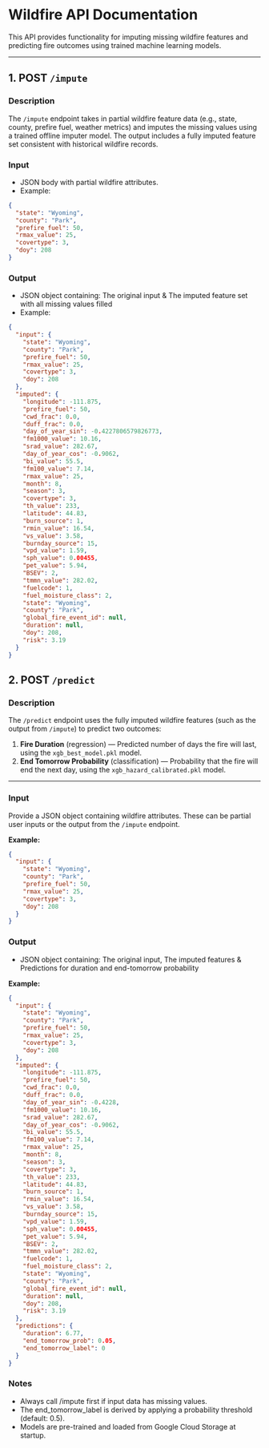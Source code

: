 # Wildfire API Documentation

This API provides functionality for imputing missing wildfire features and predicting fire outcomes using trained machine learning models.

---

## 1. POST `/impute`

### Description
The `/impute` endpoint takes in partial wildfire feature data (e.g., state, county, prefire fuel, weather metrics) and imputes the missing values using a trained offline imputer model. The output includes a fully imputed feature set consistent with historical wildfire records.

### Input
- JSON body with partial wildfire attributes.
- Example:

```json
{
  "state": "Wyoming",
  "county": "Park",
  "prefire_fuel": 50,
  "rmax_value": 25,
  "covertype": 3,
  "doy": 208
}
```
### Output
- JSON object containing: The original input & The imputed feature set with all missing values filled
- Example:
```json
{
  "input": {
    "state": "Wyoming",
    "county": "Park",
    "prefire_fuel": 50,
    "rmax_value": 25,
    "covertype": 3,
    "doy": 208
  },
  "imputed": {
    "longitude": -111.875,
    "prefire_fuel": 50,
    "cwd_frac": 0.0,
    "duff_frac": 0.0,
    "day_of_year_sin": -0.4227806579826773,
    "fm1000_value": 10.16,
    "srad_value": 282.67,
    "day_of_year_cos": -0.9062,
    "bi_value": 55.5,
    "fm100_value": 7.14,
    "rmax_value": 25,
    "month": 8,
    "season": 3,
    "covertype": 3,
    "th_value": 233,
    "latitude": 44.83,
    "burn_source": 1,
    "rmin_value": 16.54,
    "vs_value": 3.58,
    "burnday_source": 15,
    "vpd_value": 1.59,
    "sph_value": 0.00455,
    "pet_value": 5.94,
    "BSEV": 2,
    "tmmn_value": 282.02,
    "fuelcode": 1,
    "fuel_moisture_class": 2,
    "state": "Wyoming",
    "county": "Park",
    "global_fire_event_id": null,
    "duration": null,
    "doy": 208,
    "risk": 3.19
  }
}

```
## 2. POST `/predict`

### Description
The `/predict` endpoint uses the fully imputed wildfire features (such as the output from `/impute`) to predict two outcomes:
1. **Fire Duration** (regression) — Predicted number of days the fire will last, using the `xgb_best_model.pkl` model.
2. **End Tomorrow Probability** (classification) — Probability that the fire will end the next day, using the `xgb_hazard_calibrated.pkl` model.

---

### Input
Provide a JSON object containing wildfire attributes. These can be partial user inputs or the output from the `/impute` endpoint.  

**Example:**
```json
{
  "input": {
    "state": "Wyoming",
    "county": "Park",
    "prefire_fuel": 50,
    "rmax_value": 25,
    "covertype": 3,
    "doy": 208
  }
}
```
### Output
- JSON object containing: The original input, The imputed features & Predictions for duration and end-tomorrow probability

**Example:**
```json
{
  "input": {
    "state": "Wyoming",
    "county": "Park",
    "prefire_fuel": 50,
    "rmax_value": 25,
    "covertype": 3,
    "doy": 208
  },
  "imputed": {
    "longitude": -111.875,
    "prefire_fuel": 50,
    "cwd_frac": 0.0,
    "duff_frac": 0.0,
    "day_of_year_sin": -0.4228,
    "fm1000_value": 10.16,
    "srad_value": 282.67,
    "day_of_year_cos": -0.9062,
    "bi_value": 55.5,
    "fm100_value": 7.14,
    "rmax_value": 25,
    "month": 8,
    "season": 3,
    "covertype": 3,
    "th_value": 233,
    "latitude": 44.83,
    "burn_source": 1,
    "rmin_value": 16.54,
    "vs_value": 3.58,
    "burnday_source": 15,
    "vpd_value": 1.59,
    "sph_value": 0.00455,
    "pet_value": 5.94,
    "BSEV": 2,
    "tmmn_value": 282.02,
    "fuelcode": 1,
    "fuel_moisture_class": 2,
    "state": "Wyoming",
    "county": "Park",
    "global_fire_event_id": null,
    "duration": null,
    "doy": 208,
    "risk": 3.19
  },
  "predictions": {
    "duration": 6.77,
    "end_tomorrow_prob": 0.05,
    "end_tomorrow_label": 0
  }
}
```
### Notes
- Always call /impute first if input data has missing values.
- The end_tomorrow_label is derived by applying a probability threshold (default: 0.5).
- Models are pre-trained and loaded from Google Cloud Storage at startup.